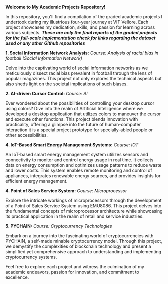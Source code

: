 **Welcome to My Academic Projects Repository!**

In this repository, you'll find a compilation of the graded academic projects I undertook during my illustrious four-year journey at VIT Vellore. Each project showcases my dedication, skills, and passion for learning across various subjects.
***These are only the final reports of the graded projects for the full-scale implementation check for links regarding the dataset used or any other Github repositories***

**1. Social Information Network Analysis:**
*Course: Analysis of racial bias in football (Social Information Network)*

Delve into the captivating world of social information networks as we meticulously dissect racial bias prevalent in football through the lens of popular magazines. This project not only explores the technical aspects but also sheds light on the societal implications of such biases.

**2. AI-driven Cursor Control:**
*Course: AI*

Ever wondered about the possibilities of controlling your desktop cursor using colors? Dive into the realm of Artificial Intelligence where we developed a desktop application that utilizes colors to maneuver the cursor and execute other functions. This project blends innovation with practicality, offering a glimpse into the future of human-computer interaction it is a special project prototype for specially-abled people or other accessibilities.


**4. IoT-Based Smart Energy Management Systems:**
*Course: IOT*

An IoT-based smart energy management system utilizes sensors and connectivity to monitor and control energy usage in real time. It collects data on energy consumption and optimizes usage patterns to reduce waste and lower costs. This system enables remote monitoring and control of appliances, integrates renewable energy sources, and provides insights for efficient energy management.

**4. Point of Sales Service System:**
*Course: Microprocessor*

Explore the intricate workings of microprocessors through the development of a Point of Sales Service System using EMU8086. This project delves into the fundamental concepts of microprocessor architecture while showcasing its practical application in the realm of retail and service industries.

**5. PYCHAIN:**
*Course: Cryptocurrency Technologies*

Embark on a journey into the fascinating world of cryptocurrencies with PYCHAIN, a self-made minable cryptocurrency model. Through this project, we demystify the complexities of blockchain technology and present a simplified yet comprehensive approach to understanding and implementing cryptocurrency systems.

Feel free to explore each project and witness the culmination of my academic endeavors, passion for innovation, and commitment to excellence.
